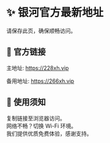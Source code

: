# ✨ 银河官方最新地址

请保存此页，确保顺畅访问。

## 🔗 官方链接

主地址: https://228xh.vip

备用地址:  https://266xh.vip



## 🔔 使用须知

复制链接至浏览器访问。  
网络不畅？切换 Wi-Fi 环境。  
我们提供优质免费体验，感谢支持。
